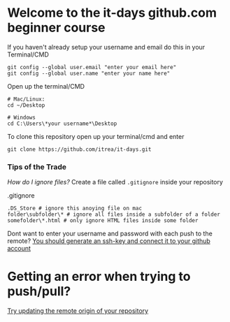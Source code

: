 # Welcome to the it-days github.com beginner course

If you haven't already setup your username and email do this in your Terminal/CMD
```
git config --global user.email "enter your email here"
git config --global user.name "enter your name here"
```

Open up the terminal/CMD
```
# Mac/Linux:
cd ~/Desktop

# Windows
cd C:\Users\*your username*\Desktop
```

To clone this repository open up your terminal/cmd and enter
```
git clone https://github.com/itrea/it-days.git
```

### Tips of the Trade

*How do I ignore files?*
Create a file called `.gitignore` inside your repository

.gitignore
```
.DS_Store # ignore this anoying file on mac
folder\subfolder\* # ignore all files inside a subfolder of a folder
somefolder\*.html # only ignore HTML files inside some folder
```

Dont want to enter your username and password with each push to the remote?
[You should generate an ssh-key and connect it to your github account](https://help.github.com/articles/generating-an-ssh-key/#platform-mac)
# Getting an error when trying to push/pull?
[Try updating the remote origin of your repository](http://stackoverflow.com/a/6565661)
